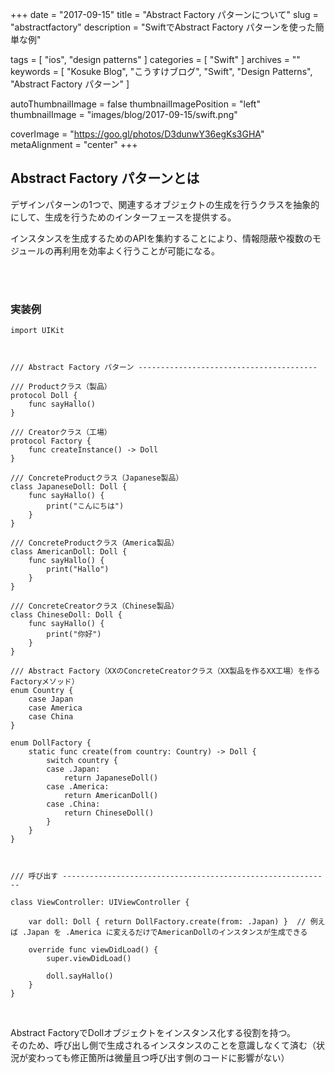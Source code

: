 +++
date = "2017-09-15"
title = "Abstract Factory パターンについて"
slug = "abstractfactory"
description = "SwiftでAbstract Factory パターンを使った簡単な例"

tags = [
	"ios",
	"design patterns"
]
categories = [
	"Swift"
]
archives = ""
keywords = [
	"Kosuke Blog",
	"こうすけブログ",
	"Swift",
	"Design Patterns",
	"Abstract Factory パターン"
]

autoThumbnailImage = false
thumbnailImagePosition = "left"
thumbnailImage = "images/blog/2017-09-15/swift.png"

coverImage = "https://goo.gl/photos/D3dunwY36egKs3GHA"
metaAlignment = "center"
+++

## Abstract Factory パターンとは
デザインパターンの1つで、関連するオブジェクトの生成を行うクラスを抽象的にして、生成を行うためのインターフェースを提供する。  

インスタンスを生成するためのAPIを集約することにより、情報隠蔽や複数のモジュールの再利用を効率よく行うことが可能になる。  

<br>

<br>

### 実装例

```
import UIKit



/// Abstract Factory パターン ----------------------------------------

/// Productクラス（製品）
protocol Doll {
    func sayHallo()
}

/// Creatorクラス（工場）
protocol Factory {
    func createInstance() -> Doll
}

/// ConcreteProductクラス（Japanese製品）
class JapaneseDoll: Doll {
    func sayHallo() {
        print("こんにちは")
    }
}

/// ConcreteProductクラス（America製品）
class AmericanDoll: Doll {
    func sayHallo() {
        print("Hallo")
    }
}

/// ConcreteCreatorクラス（Chinese製品）
class ChineseDoll: Doll {
    func sayHallo() {
        print("你好")
    }
}

/// Abstract Factory（XXのConcreteCreatorクラス（XX製品を作るXX工場）を作るFactoryメソッド）
enum Country {
    case Japan
    case America
    case China
}

enum DollFactory {
    static func create(from country: Country) -> Doll {
        switch country {
        case .Japan:
            return JapaneseDoll()
        case .America:
            return AmericanDoll()
        case .China:
            return ChineseDoll()
        }
    }
}



/// 呼び出す ------------------------------------------------------------

class ViewController: UIViewController {
    
    var doll: Doll { return DollFactory.create(from: .Japan) }  // 例えば .Japan を .America に変えるだけでAmericanDollのインスタンスが生成できる
    
    override func viewDidLoad() {
        super.viewDidLoad()
        
        doll.sayHallo()
    }
}
```

<br>

Abstract FactoryでDollオブジェクトをインスタンス化する役割を持つ。  
そのため、呼び出し側で生成されるインスタンスのことを意識しなくて済む（状況が変わっても修正箇所は微量且つ呼び出す側のコードに影響がない）